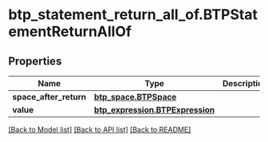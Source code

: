 # btp_statement_return_all_of.BTPStatementReturnAllOf

## Properties
Name | Type | Description | Notes
------------ | ------------- | ------------- | -------------
**space_after_return** | [**btp_space.BTPSpace**](BTPSpace.md) |  | [optional] 
**value** | [**btp_expression.BTPExpression**](BTPExpression.md) |  | [optional] 

[[Back to Model list]](../README.md#documentation-for-models) [[Back to API list]](../README.md#documentation-for-api-endpoints) [[Back to README]](../README.md)


